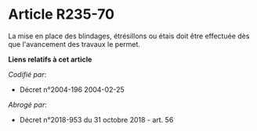 # Article R235-70

La mise en place des blindages, étrésillons ou étais doit être effectuée dès que l'avancement des travaux le permet.

**Liens relatifs à cet article**

_Codifié par_:

  - Décret n°2004-196 2004-02-25

_Abrogé par_:

  - Décret n°2018-953 du 31 octobre 2018 - art. 56
